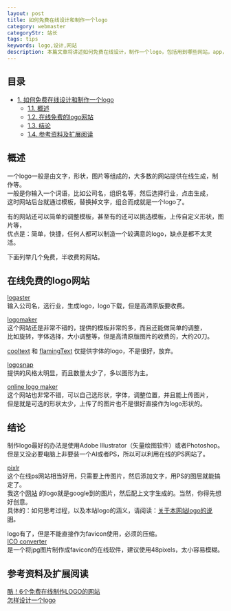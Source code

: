 ```yaml
---
layout: post
title: 如何免费在线设计和制作一个logo
category: webmaster
categoryStr: 站长
tags: tips
keywords: logo,设计,网站
description: 本篇文章将讲述如何免费在线设计，制作一个logo，包括用到哪些网站，app，软件等。
---
```


<div id="table-of-contents">
<h2>目录</h2>
<div id="text-table-of-contents">
<ul>
<li><a href="#sec-1">1. 如何免费在线设计和制作一个logo</a>
<ul>
<li><a href="#sec-1-1">1.1. 概述</a></li>
<li><a href="#sec-1-2">1.2. 在线免费的logo网站</a></li>
<li><a href="#sec-1-3">1.3. 结论</a></li>
<li><a href="#sec-1-4">1.4. 参考资料及扩展阅读</a></li>
</ul>
</li>
</ul>
</div>
</div>

## 概述<a id="sec-1-1" name="sec-1-1"></a>

一个logo一般是由文字，形状，图片等组成的，大多数的网站提供在线生成，制作等。  
一般是你输入一个词语，比如公司名，组织名等，然后选择行业，点击生成，  
这时网站后台就通过模板，替换掉文字，组合而成就是一个logo了。  

有的网站还可以简单的调整模板，甚至有的还可以挑选模板，上传自定义形状，图片等，  
优点是：简单，快捷，任何人都可以制造一个较满意的logo，缺点是都不太灵活。  

下面列举几个免费，半收费的网站。  

## 在线免费的logo网站<a id="sec-1-2" name="sec-1-2"></a>

[logaster](https://www.logaster.com/)  
输入公司名，选行业，生成logo，logo下载，但是高清原版要收费。  

[logomaker](http://logomaker.com/)  
这个网站还是非常不错的，提供的模板非常的多，而且还能做简单的调整，  
比如旋转，字体选择，大小调整等，但是高清原版图片的收费的，大约20刀。  

[cooltext](https://cooltext.com/) 和 [flamingText](http://www.flamingtext.com/) 仅提供字体的logo，不是很好，放弃。  

[logosnap](https://www.logosnap.com/)  
提供的风格太明显，而且数量太少了，多以图形为主。  

[online logo maker](http://www.onlinelogomaker.com/)  
这个网站也非常不错，可以自己选形状，字体，调整位置，并且能上传图片，  
但是就是可选的形状太少，上传了的图片也不是很好直接作为logo形状的。  

## 结论<a id="sec-1-3" name="sec-1-3"></a>

制作logo最好的办法是使用Adobe Illustrator（矢量绘图软件）或者Photoshop。    
但是又没必要电脑上非要装一个AI或者PS，所以可以利用在线的PS网站了。  

[pixlr](https://pixlr.com/editor/)  
这个在线ps网站相当好用，只需要上传图片，然后添加文字，用PS的图层就能搞定了。  
我这个[网站](http://3gods.com) 的logo就是google到的图片，然后配上文字生成的。当然，你得先想好创意。  
具体的：如何思考过程，以及本站logo的涵义，请阅读：[关于本网站logo的说明](http://3gods.com/3gods-Logo-Explaination)。  

logo有了，但是不能直接作为favicon使用，必须的压缩。  
[ICO converter](https://www.icoconverter.com/)  
是一个将jpg图片制作成favicon的在线软件，建议使用48pixels，太小容易模糊。  

## 参考资料及扩展阅读<a id="sec-1-4" name="sec-1-4"></a>

[酷！6个免费在线制作LOGO的网站](http://www.uisdc.com/7-online-logo-design-website)  
[怎样设计一个logo](https://www.zhihu.com/question/20202407)  
